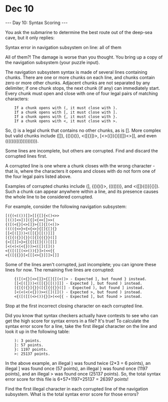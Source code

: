 # Dec 10

--- Day 10: Syntax Scoring ---

You ask the submarine to determine the best route out of the deep-sea cave, 
but it only replies:

Syntax error in navigation subsystem on line: all of them

All of them?! The damage is worse than you thought. 
You bring up a copy of the navigation subsystem (your puzzle input).

The navigation subsystem syntax is made of several lines containing chunks. 
There are one or more chunks on each line, 
and chunks contain zero or more other chunks. 
Adjacent chunks are not separated by any delimiter; 
if one chunk stops, the next chunk (if any) can immediately start. 
Every chunk must open and close with one of four legal pairs of matching characters:

```
    If a chunk opens with (, it must close with ).
    If a chunk opens with [, it must close with ].
    If a chunk opens with {, it must close with }.
    If a chunk opens with <, it must close with >.
```

So, () is a legal chunk that contains no other chunks, as is []. 
More complex but valid chunks include ([]), {()()()}, <([{}])>, [<>({}){}[([])<>]], 
and even (((((((((()))))))))).

Some lines are incomplete, but others are corrupted. 
Find and discard the corrupted lines first.

A corrupted line is one where a chunk closes with the wrong character - 
that is, where the characters it opens and closes with 
do not form one of the four legal pairs listed above.

Examples of corrupted chunks include (], {()()()>, (((()))}, and <([]){()}[{}]). 
Such a chunk can appear anywhere within a line, 
and its presence causes the whole line to be considered corrupted.

For example, consider the following navigation subsystem:

```
[({(<(())[]>[[{[]{<()<>>
[(()[<>])]({[<{<<[]>>(
{([(<{}[<>[]}>{[]{[(<()>
(((({<>}<{<{<>}{[]{[]{}
[[<[([]))<([[{}[[()]]]
[{[{({}]{}}([{[{{{}}([]
{<[[]]>}<{[{[{[]{()[[[]
[<(<(<(<{}))><([]([]()
<{([([[(<>()){}]>(<<{{
<{([{{}}[<[[[<>{}]]]>[]]
```

Some of the lines aren't corrupted, just incomplete; 
you can ignore these lines for now. 
The remaining five lines are corrupted:

```
    {([(<{}[<>[]}>{[]{[(<()> - Expected ], but found } instead.
    [[<[([]))<([[{}[[()]]] - Expected ], but found ) instead.
    [{[{({}]{}}([{[{{{}}([] - Expected ), but found ] instead.
    [<(<(<(<{}))><([]([]() - Expected >, but found ) instead.
    <{([([[(<>()){}]>(<<{{ - Expected ], but found > instead.
```

Stop at the first incorrect closing character on each corrupted line.

Did you know that syntax checkers actually have contests 
to see who can get the high score for syntax errors in a file? 
It's true! To calculate the syntax error score for a line, 
take the first illegal character on the line and look it up in the following table:

```
    ): 3 points.
    ]: 57 points.
    }: 1197 points.
    >: 25137 points.
```

In the above example, 
an illegal ) was found twice (2*3 = 6 points), 
an illegal ] was found once (57 points), 
an illegal } was found once (1197 points), 
and an illegal > was found once (25137 points). 
So, the total syntax error score for this file is 6+57+1197+25137 = 26397 points!

Find the first illegal character in each corrupted line of the navigation subsystem.
What is the total syntax error score for those errors?

